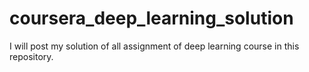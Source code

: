 # coursera_deep_learning_solution
I will post my solution of all assignment of deep learning course in this repository.

